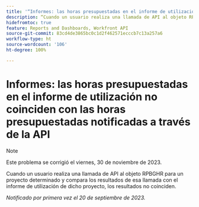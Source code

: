 ```yaml
---
title: '“Informes: las horas presupuestadas en el informe de utilización no coinciden con las horas presupuestadas notificadas a través de la API'
description: “Cuando un usuario realiza una llamada de API al objeto RPBGHR para un proyecto determinado y compara los resultados de esa llamada con el informe de utilización de dicho proyecto, los resultados no coinciden. ”
hidefromtoc: true
feature: Reports and Dashboards, Workfront API
source-git-commit: 83cd4de3865bc0c1d2f462571ecccb7c13a257a6
workflow-type: ht
source-wordcount: '106'
ht-degree: 100%

---
```



# Informes: las horas presupuestadas en el informe de utilización no coinciden con las horas presupuestadas notificadas a través de la API

>[!NOTE]
>
>Este problema se corrigió el viernes, 30 de noviembre de 2023.

Cuando un usuario realiza una llamada de API al objeto RPBGHR para un proyecto determinado y compara los resultados de esa llamada con el informe de utilización de dicho proyecto, los resultados no coinciden.

_Notificado por primera vez el 20 de septiembre de 2023._
